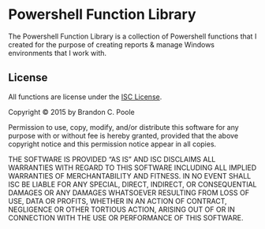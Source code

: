 # Powershell Function Library

The Powershell Function Library is a collection of Powershell functions that I created for the purpose of creating reports & manage Windows environments that I work with.

License
----

All functions are license under the [ISC License](http://www.isc.org/downloads/software-support-policy/isc-license/).

Copyright © 2015 by Brandon C. Poole

Permission to use, copy, modify, and/or distribute this software for any purpose with or without fee is hereby granted, provided that the above copyright notice and this permission notice appear in all copies.

THE SOFTWARE IS PROVIDED “AS IS” AND ISC DISCLAIMS ALL WARRANTIES WITH REGARD TO THIS SOFTWARE INCLUDING ALL IMPLIED WARRANTIES OF MERCHANTABILITY AND FITNESS. IN NO EVENT SHALL ISC BE LIABLE FOR ANY SPECIAL, DIRECT, INDIRECT, OR CONSEQUENTIAL DAMAGES OR ANY DAMAGES WHATSOEVER RESULTING FROM LOSS OF USE, DATA OR PROFITS, WHETHER IN AN ACTION OF CONTRACT, NEGLIGENCE OR OTHER TORTIOUS ACTION, ARISING OUT OF OR IN CONNECTION WITH THE USE OR PERFORMANCE OF THIS SOFTWARE.
